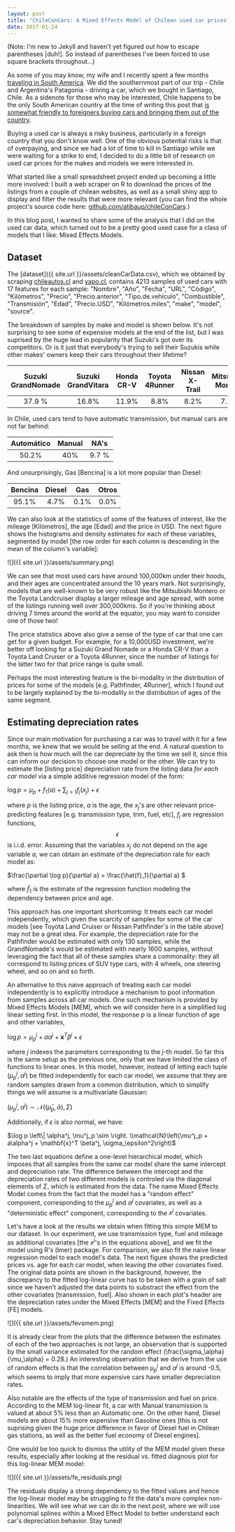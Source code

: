 ```yaml
---
layout: post
title: "ChileConCars: A Mixed Effects Model of Chilean used car prices"
date: 2017-01-24
---
```

(Note: I'm new to Jekyll and haven't yet figured out how to escape parentheses \[duh!\]. So instead of parentheses I've been forced to use square brackets throughout...)
 
As some of you may know, my wife and I recently spent a few months [traveling in South America](http://properaestacio.wordpress.com). We did the southernmost part of our trip - Chile and Argentina's Patagonia - driving a car, which we bought in Santiago, Chile. As a sidenote for those who may be interested, Chile happens to be the only South American country at the time of writing this post that [is somewhat friendly to foreigners buying cars and bringing them out of the country](http://practicingforretirement.com/index.php/buy-a-car-in-chile/).

Buying a used car is always a risky business, particularly in a foreign country that you don't know well. One of the obvious potential risks is that of overpaying, and since we had a lot of time to kill in Santiago while we were waiting for a strike to end, I decided to do a little bit of research on used car prices for the makes and models we were interested in.

What started like a small spreadsheet project ended up becoming a little more involved: I built a web scraper on R to download the prices of the listings from a couple of chilean websites, as well as a small shiny app to display and filter the results that were more relevant \(you can find the whole project's source code here: [github.com/atibaup/chileConCars](https://github.com/atibaup/chileConCars).\)

In this blog post, I wanted to share some of the analysis that I did on the used car data, which turned out to be a pretty good used case for a class of models that I like: Mixed Effects Models.

Dataset
-------

The [dataset]({{ site.url }}/assets/cleanCarData.csv), which we obtained by scraping [chileautos.cl](http://www.chileautos.cl) and [yapo.cl](http://www.yapo.cl), contains 4213 samples of used cars with 17 features for each sample: 
"Nombre", "Año", "Fecha", "URL", "Código", "Kilómetros", "Precio", "Precio.anterior", "Tipo.de.vehículo", "Combustible", "Transmisión", "Edad", "Precio.USD", "Kilómetros.miles", "make", "model", "source".

The breakdown of samples by make and model is shown below. It's not surprising to see some of expensive models at the end of the list, but I was suprised by the huge lead in popularity that Suzuki's got over its competitors. Or is it just that everybody's trying to sell their Suzukis while other makes' owners keep their cars throughout their lifetime?

Suzuki GrandNomade | Suzuki GrandVitara | Honda CR-V | Toyota 4Runner | Nissan X-Trail | Mitsubishi Montero | Nissan Pathfinder | Toyota LandCruiser
:---: | :---: | :---: | :---: | :---: | :---: | :---: | :---:  
37.9 %|16.8% | 11.9% | 8.8% | 8.2% | 7.5% | 5.7% | 3.1%

In Chile, used cars tend to have automatic transmission, but manual cars are not far behind:

Automático | Manual |  NA's
:---: | :---: | :---: 
50.2%  | 40% |9.7 %

And unsurprisingly, Gas \[Bencina\] is a lot more popular than Diesel:

Bencina | Diesel | Gas | Otros
:---: | :---: | :---: | :---:
95.1% | 4.7% | 0.1% | 0.0% 

We can also look at the statistics of some of the features of interest, like the mileage \[Kilómetros\], the age \[Edad\] and the price in USD. The next figure shows the histograms and density estimates for each of these variables, segmented by model \[the row order for each column is descending in the mean of the column's variable\]:

![]({{ site.url }}/assets/summary.png)

We can see that most used cars have around 100,000km under their hoods, and their ages are concentrated around the 10 years mark. Not surprisingly, models that are well-known to be very robust like the Mitsubishi Montero or the Toyota Landcruiser display a larger mileage and age spread, with some of the listings running well over 300,000kms. So if you're thinking about driving 7 times around the world at the equator, you may want to consider one of those two!

The price statistics above also give a sense of the type of car that one can get for a given budget. For example, for a 10,000USD investment, we're better off looking for a Suzuki Grand Nomade or a Honda CR-V than a Toyota Land Cruiser or a Toyota 4Runner, since the number of listings for the latter two for that price range is quite small. 

Perhaps the most interesting feature is the bi-modality in the distribution of prices for some of the models \[e.g. Pathfinder, 4Runner\], which I found out to be largely explained by the bi-modality in the distribution of ages of the same segment. 

Estimating depreciation rates 
-----------------------------

Since our main motivation for purchasing a car was to travel with it for a few months, we knew that we would be selling at the end. A natural question to ask then is how much will the car depreciate by the time we sell it, since this can inform our decision to choose one model or the other. We can try to estimate the \[listing price\] depreciation rate from the listing data *for each car model* via a simple additive regression model of the form:

$\log p =  \mu_p + f_1(a) + \sum_{j>1} f_j\left(x_j\right)  + \epsilon$  

where $p$ is the listing price, $a$ is the age, the $x_j$'s are other relevant price-predicting features \[e.g. transmission type, trim, fuel, etc\], $f_j$ are regression functions, $$\epsilon$$ is i.i.d. error. Assuming that the variables $x_j$ do not depend on the age variable $a$,  we can obtain an estimate of the depreciation rate for each model as:

$\frac{\partial \log p}{\partial a} = \frac{\hat{f}_1}{\partial a} $

where $\hat{f}_1$ is the estimate of the regression function modeling the dependency between price and age.

This approach has one important shortcoming: It treats each car model independently, which given the scarcity of samples for some of the car models \[see Toyota Land Cruiser or Nissan Pathfinder's in the table above\] may not be a great idea. For example, the depreciation rate for the Pathfinder would be estimated with only 130 samples, while the GrandNomade's would be estimated with nearly 1600 samples, without leveraging the fact that all of these samples share a commonality: they all correspond to listing prices of SUV type cars, with 4 wheels, one steering wheel, and so on and so forth. 

An alternative to this naive approach of treating each car model independently is to explicitly introduce a mechanism to pool information from samples across all car models. One such mechanism is provided by Mixed Effects Models \[MEM\], which we will consider here in a simplified log linear setting first. In this model, the response $p$ is a linear function of age and other variables,

$\log p = \mu^j_p + a\alpha^j + \mathbf{x}^T \beta^j + \epsilon$

where $j$ indexes the parameters corresponding to the $j$-th model. So far this is the same setup as the previous one, only that we have limited the class of functions to linear ones. In this model, however, instead of letting each tuple $(\mu^j_p, \alpha^j)$ be fitted independently for each car model, we assume that they are random samples drawn from a common distribution, which to simplify things we will assume is a multivariate Gaussian:

$(\mu^j_p, \alpha^j) \sim \mathcal{N}\left(\left(\bar{\mu}_p, \bar{\alpha}\right), \Sigma\right)$

Additionally, if $\epsilon$ is also normal, we have:

$\log p \left\| \alpha^j, \mu^j_p \sim \right. \\mathcal{N}\left(\mu^j_p + a\alpha^j + \mathbf{x}^T \beta^j, \sigma_\epsilon^2\right)$
 
The two last equations define a one-level hierarchical model, which imposes that all samples from the same car model share the same intercept and depreciation rate. The difference between the intercept and the depreciation rates of two different models is controled via the diagonal elements of $\Sigma$, which is estimated from the data. The name Mixed Effects Model comes from the fact that the model has a "random effect" component, corresponding to the $\mu^j_p$ and $\alpha^j$ covariates, as well as a "deterministic effect" component, corresponding to the $x^j$ covariates. 

Let's have a look at the results we obtain when fitting this simple MEM to our dataset. In our experiment, we use transmission type, fuel and mileage as additional covariates \[the $x^j$'s in the equations above\], and we fit the model using R's (lmer) package. For comparison, we also fit the naive linear regression model to each model's data. The next figure shows the predicted prices vs. age for each car model, when leaving the other covariates fixed. The original data points are shown in the background, however, the discrepancy to the fitted log-linear curve has to be taken with a grain of salt since we haven't adjusted the data points to substract the effect from the other covariates \[transmission, fuel\]. Also shown in each plot's header are the depreciation rates under the Mixed Effects \[MEM\] and the Fixed Effects \[FE\] models. 

 
![]({{ site.url }}/assets/fevsmem.png)

It is already clear from the plots that the difference between the estimates of each of the two approaches is not large, an observation that is supported by the small variance estimated for the random effect (\frac{\sigma_\alpha}{\mu_\alpha} = 0.28.) An interesting observation that we derive from the use of random effects is that the correlation between $\mu^j_p$ and $\alpha^j$ is around -0.5, which seems to imply that more expensive cars have smaller depreciation rates.  

Also notable are the effects of the type of transmission and fuel on price. According to the MEM log-linear fit, a car with Manual transmission is valued at about 5% less than an Automatic one. On the other hand, Diesel models are about 15% more expensive than Gasoline ones \[this is not suprising given the huge price difference in favor of Diesel fuel in Chilean gas stations, as well as the better fuel economy of Diesel engines\]. 

One would be too quick to dismiss the utility of the MEM model given these results, especially after looking at the residual vs. fitted diagnosis plot for this log-linear MEM model:
 
![]({{ site.url }}/assets/fe_residuals.png)

The residuals display a strong dependency to the fitted values and hence the log-linear model may be struggling to fit the data's more complex non-linearities. We will see what we can do in the next post, where we will use polynomial splines within a Mixed Effect Model to better understand each car's depreciation behavior. Stay tuned!  


 



